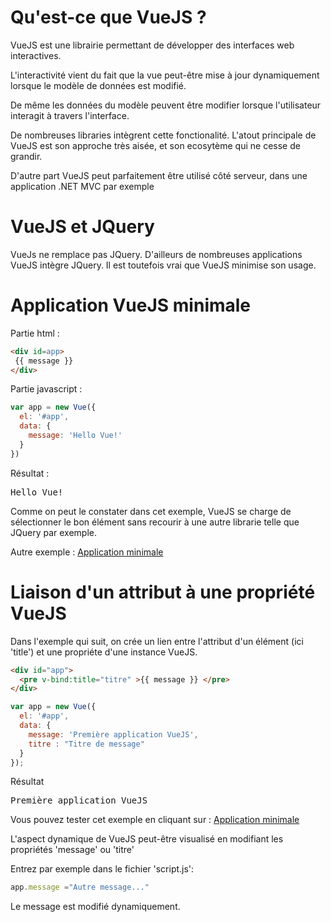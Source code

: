 # Qu'est-ce que VueJS ?

VueJS est une librairie permettant de développer des interfaces web interactives.  

L'interactivité vient du fait que la vue peut-être mise à jour dynamiquement lorsque le modèle de données est modifié.  

De même les données du modèle peuvent être modifier lorsque l'utilisateur interagit à travers l'interface.  

De nombreuses libraries intègrent cette fonctionalité. L'atout principale de VueJS est son approche très aisée, et son ecosytème qui ne cesse de grandir.

D'autre part VueJS peut parfaitement être utilisé côté serveur, dans une application .NET MVC par exemple


# VueJS et JQuery

VueJs ne remplace pas JQuery. D'ailleurs de nombreuses applications VueJS intègre JQuery.  Il est toutefois vrai que VueJS minimise son usage.  


# Application VueJS minimale

Partie html :
```html
<div id=app>
 {{ message }}
</div>
```

Partie javascript :
```javascript
var app = new Vue({
  el: '#app',
  data: {
    message: 'Hello Vue!'
  }
})
```

Résultat :  
<pre>Hello Vue!</pre>

Comme on peut le constater dans cet exemple, VueJS se charge de sélectionner le bon élément sans recourir à une autre librarie telle que JQuery par exemple.

Autre exemple : [Application minimale](http://embed.plnkr.co/3Wai4JuBQ4DmNFRSHh8c/)  

# Liaison d'un attribut à une propriété VueJS

Dans l'exemple qui suit, on crée un lien entre l'attribut d'un élément (ici 'title') et une propriéte d'une instance VueJS.

```html
<div id="app">
  <pre v-bind:title="titre" >{{ message }} </pre>
</div>
```

```javascript
var app = new Vue({
  el: '#app', 
  data: {
    message: 'Première application VueJS',
    titre : "Titre de message"
  } 
}); 

``` 
Résultat
<pre title="Titre de message">Première application VueJS</pre>

Vous pouvez tester cet exemple en cliquant sur : 
[Application minimale](http://embed.plnkr.co/3Wai4JuBQ4DmNFRSHh8c/)

L'aspect dynamique de VueJS peut-être visualisé en modifiant les propriétés 'message' ou 'titre'

Entrez par exemple dans le fichier 'script.js':
```javascript
app.message ="Autre message..."
```

Le message est modifié dynamiquement.

